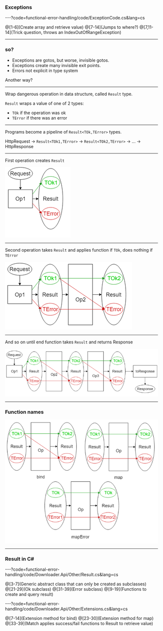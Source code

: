 ### Exceptions

---?code=functional-error-handling/code/ExceptionCode.cs&lang=cs

@[1-6](Create array and retrieve value)
@[7-14](Jumps to where?)
@[7,11-14](Trick question, throws an IndexOutOfRangeException)

---

### so?

- Exceptions are gotos, but worse, invisible gotos.
- Exceptions create many invisible exit points.
- Errors not explicit in type system

Another way?

---

Wrap dangerous operation in data structure, called `Result` type.

`Result` wraps a value of one of 2 types:

- `TOk` if the operation was ok
- `TError` if there was an error

---

Programs become a pipeline of `Result<TOk,TError>` types.

HttpRequest -> `Result<TOk1,TError>` -> `Result<TOk2,TError>` -> ... -> HttpResponse

---

First operation creates `Result` 

![Pipeline1](functional-error-handling/assets/img/Pipeline1.png)

---

Second operation takes `Result` and applies function if `TOk`, does nothing if `TError`

![Pipeline2](functional-error-handling/assets/img/Pipeline2.png)

---

And so on until end function takes `Result` and returns Response

![Pipeline3](functional-error-handling/assets/img/Pipeline3.png)

---

### Function names

![Terms](functional-error-handling/assets/img/Terms.png)

---

### Result in C# ###


---?code=functional-error-handling/code/Downloader.Api/Other/Result.cs&lang=cs

@[3-7](Generic abstract class that can only be created as subclasses)
@[21-29](Ok subclass)
@[31-39](Error subclass)
@[9-19](Functions to create and query result)


---?code=functional-error-handling/code/Downloader.Api/Other/Extensions.cs&lang=cs

@[7-14](Extension method for bind)
@[23-30](Extension method for map)
@[33-39](Match applies success/fail functions to Result to retrieve value)
